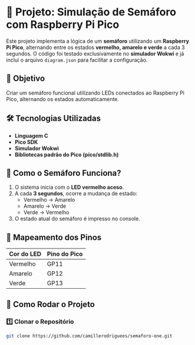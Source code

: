 # 🚦 Projeto: Simulação de Semáforo com Raspberry Pi Pico

Este projeto implementa a lógica de um **semáforo** utilizando um **Raspberry Pi Pico**, alternando entre os estados **vermelho, amarelo e verde** a cada 3 segundos. O código foi testado exclusivamente no **simulador Wokwi** e já inclui o arquivo `diagram.json` para facilitar a configuração.

## 🎯 Objetivo

Criar um semáforo funcional utilizando LEDs conectados ao Raspberry Pi Pico, alternando os estados automaticamente.

## 🛠️ Tecnologias Utilizadas

- **Linguagem C**
- **Pico SDK**
- **Simulador Wokwi**
- **Bibliotecas padrão do Pico (pico/stdlib.h)**

## 🔧 Como o Semáforo Funciona?

1. O sistema inicia com o **LED vermelho aceso**.
2. A cada **3 segundos**, ocorre a mudança de estado:
   - Vermelho → Amarelo
   - Amarelo → Verde
   - Verde → Vermelho
3. O estado atual do semáforo é impresso no console.

## 📎 Mapeamento dos Pinos

| Cor do LED  | Pino do Pico |
|-------------|-------------|
| Vermelho    | GP11        |
| Amarelo     | GP12        |
| Verde       | GP13        |

## 🚀 Como Rodar o Projeto

### 1️⃣ Clonar o Repositório

```sh
git clone https://github.com/camillerodriguees/semaforo-one.git


